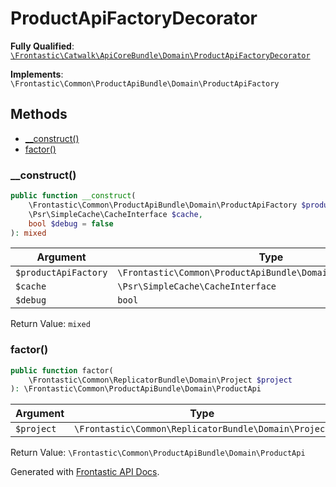 #  ProductApiFactoryDecorator

**Fully Qualified**: [`\Frontastic\Catwalk\ApiCoreBundle\Domain\ProductApiFactoryDecorator`](../../../../src/php/ApiCoreBundle/Domain/ProductApiFactoryDecorator.php)

**Implements**: `\Frontastic\Common\ProductApiBundle\Domain\ProductApiFactory`

## Methods

* [__construct()](#__construct)
* [factor()](#factor)

### __construct()

```php
public function __construct(
    \Frontastic\Common\ProductApiBundle\Domain\ProductApiFactory $productApiFactory,
    \Psr\SimpleCache\CacheInterface $cache,
    bool $debug = false
): mixed
```

Argument|Type|Default|Description
--------|----|-------|-----------
`$productApiFactory`|`\Frontastic\Common\ProductApiBundle\Domain\ProductApiFactory`||
`$cache`|`\Psr\SimpleCache\CacheInterface`||
`$debug`|`bool`|`false`|

Return Value: `mixed`

### factor()

```php
public function factor(
    \Frontastic\Common\ReplicatorBundle\Domain\Project $project
): \Frontastic\Common\ProductApiBundle\Domain\ProductApi
```

Argument|Type|Default|Description
--------|----|-------|-----------
`$project`|`\Frontastic\Common\ReplicatorBundle\Domain\Project`||

Return Value: `\Frontastic\Common\ProductApiBundle\Domain\ProductApi`

Generated with [Frontastic API Docs](https://github.com/FrontasticGmbH/apidocs).
